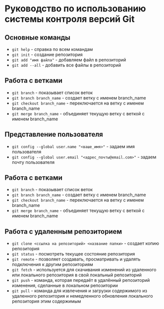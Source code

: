 # Руководство по использованию системы контроля версий Git

## Основные команды

* `git help` - справка по всем командам
* `git init` - создание репозитория
* `git add "имя файла"` - добавляем файл в репозиторий
* `git add --all` - добавить все файлы в репозиторий

## Работа с ветками

* `git branch` - показывает список веток
* `git branch branch_name` - создает ветку с именем branch_name
* `git checkout branch_name` - переключается на ветку с именем branch_name
* `git merge branch_name` - объединяет текущую ветку с веткой с именем branch_name

## Представление пользователя

* `git config --global user.name "<ваше_имя>"` - задаем имя пользователя
* `git config --global user.email "<адрес_почты@email.com>"` - задаем почту пользователя

## Работа с ветками

* `git branch` - показывает список веток
* `git branch branch_name` - создает ветку с именем branch_name
* `git checkout branch_name` - переключается на ветку с именем branch_name
* `git merge branch_name` - объединяет текущую ветку с веткой с именем branch_name

## Работа с удаленным репозиторием

* `git clone <ссылка на репозиторий> <название папки>` - создает копию репозитория
* `git status` - посмотреть текущее состояние репозитория
* `git remote` - позволяет создавать, просматривать и удалять подключения к другим репозиториям
* `git fetch` - используется для скачивания изменений из удаленного или локального репозитория в свой локальный репозиторий
* `git push` - команда, которая передаёт в удалённый репозиторий изменения, сделанные в локальном репозитории
* `git pull` - команда для извлечения и загрузки содержимого из удаленного репозитория и немедленного обновления локального репозитория этим содержимым
